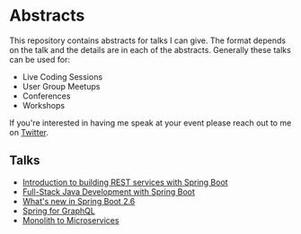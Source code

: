 # Abstracts

This repository contains abstracts for talks I can give. The format depends on the talk and the details are in each of the abstracts. Generally these talks can be used for:

- Live Coding Sessions
- User Group Meetups
- Conferences
- Workshops

If you're interested in having me speak at your event please reach out to me on [Twitter](http://twitter.com/therealdanvega).

## Talks

- [Introduction to building REST services with Spring Boot](rest-service-spring-boot.md)
- [Full-Stack Java Development with Spring Boot](full-stack-java-spring-boot.md)
- [What's new in Spring Boot 2.6](spring-boot-26.md)
- [Spring for GraphQL](spring-for-graphql.md)
- [Monolith to Microservices](./monolith-to-microservices.md)
